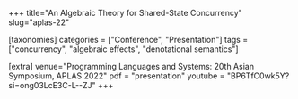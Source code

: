 +++
title="An Algebraic Theory for Shared-State Concurrency"
slug="aplas-22"

[taxonomies]
categories = ["Conference", "Presentation"]
tags = ["concurrency", "algebraic effects", "denotational semantics"]

[extra]
venue="Programming Languages and Systems: 20th Asian Symposium, APLAS 2022"
pdf = "presentation"
youtube = "BP6TfC0wk5Y?si=ong03LcE3C-L--ZJ"
+++
